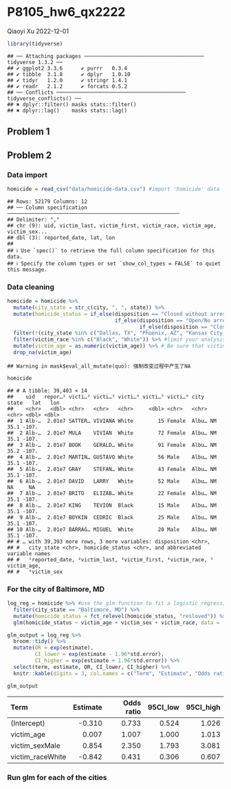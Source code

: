 P8105_hw6_qx2222
================
Qiaoyi Xu
2022-12-01

``` r
library(tidyverse)
```

    ## ── Attaching packages ─────────────────────────────────────── tidyverse 1.3.2 ──
    ## ✔ ggplot2 3.3.6      ✔ purrr   0.3.4 
    ## ✔ tibble  3.1.8      ✔ dplyr   1.0.10
    ## ✔ tidyr   1.2.0      ✔ stringr 1.4.1 
    ## ✔ readr   2.1.2      ✔ forcats 0.5.2 
    ## ── Conflicts ────────────────────────────────────────── tidyverse_conflicts() ──
    ## ✖ dplyr::filter() masks stats::filter()
    ## ✖ dplyr::lag()    masks stats::lag()

## Problem 1

## Problem 2

### Data import

``` r
homicide = read_csv("data/homicide-data.csv") #import 'homicide' data
```

    ## Rows: 52179 Columns: 12
    ## ── Column specification ────────────────────────────────────────────────────────
    ## Delimiter: ","
    ## chr (9): uid, victim_last, victim_first, victim_race, victim_age, victim_sex...
    ## dbl (3): reported_date, lat, lon
    ## 
    ## ℹ Use `spec()` to retrieve the full column specification for this data.
    ## ℹ Specify the column types or set `show_col_types = FALSE` to quiet this message.

### Data cleaning

``` r
homicide = homicide %>%
  mutate(city_state = str_c(city, ", ", state)) %>%
  mutate(homicide_status = if_else(disposition == "Closed without arrest", "unresolved",
                                   if_else(disposition == "Open/No arrest", "unresolved",
                                           if_else(disposition == "Closed by arrest", "resolved", NA_character_)))) %>%
  filter(!(city_state %in% c("Dallas, TX", "Phoenix, AZ", "Kansas City, MO", "Tulsa, AL"))) %>% #omit observations
  filter(victim_race %in% c("Black", "White")) %>% #limit your analysis those for whom victim_race is white or black
  mutate(victim_age = as.numeric(victim_age)) %>% # Be sure that victim_age is numeric
  drop_na(victim_age)
```

    ## Warning in mask$eval_all_mutate(quo): 强制改变过程中产生了NA

``` r
homicide
```

    ## # A tibble: 39,403 × 14
    ##    uid   repor…¹ victi…² victi…³ victi…⁴ victi…⁵ victi…⁶ city  state   lat   lon
    ##    <chr>   <dbl> <chr>   <chr>   <chr>     <dbl> <chr>   <chr> <chr> <dbl> <dbl>
    ##  1 Alb-…  2.01e7 SATTER… VIVIANA White        15 Female  Albu… NM     35.1 -107.
    ##  2 Alb-…  2.01e7 MULA    VIVIAN  White        72 Female  Albu… NM     35.1 -107.
    ##  3 Alb-…  2.01e7 BOOK    GERALD… White        91 Female  Albu… NM     35.2 -107.
    ##  4 Alb-…  2.01e7 MARTIN… GUSTAVO White        56 Male    Albu… NM     35.1 -107.
    ##  5 Alb-…  2.01e7 GRAY    STEFAN… White        43 Female  Albu… NM     35.1 -107.
    ##  6 Alb-…  2.01e7 DAVID   LARRY   White        52 Male    Albu… NM     NA     NA 
    ##  7 Alb-…  2.01e7 BRITO   ELIZAB… White        22 Female  Albu… NM     35.1 -107.
    ##  8 Alb-…  2.01e7 KING    TEVION  Black        15 Male    Albu… NM     35.1 -107.
    ##  9 Alb-…  2.01e7 BOYKIN  CEDRIC  Black        25 Male    Albu… NM     35.1 -107.
    ## 10 Alb-…  2.01e7 BARRAG… MIGUEL  White        20 Male    Albu… NM     35.1 -107.
    ## # … with 39,393 more rows, 3 more variables: disposition <chr>,
    ## #   city_state <chr>, homicide_status <chr>, and abbreviated variable names
    ## #   ¹​reported_date, ²​victim_last, ³​victim_first, ⁴​victim_race, ⁵​victim_age,
    ## #   ⁶​victim_sex

### For the city of Baltimore, MD

``` r
log_reg = homicide %>% #use the glm function to fit a logistic regression
  filter(city_state == "Baltimore, MD") %>%
  mutate(homicide_status = fct_relevel(homicide_status, "resloved")) %>%
  glm(homicide_status ~ victim_age + victim_sex + victim_race, data = ., family = binomial())
```

``` r
glm_output = log_reg %>%
  broom::tidy() %>%
  mutate(OR = exp(estimate),
         CI_lower = exp(estimate - 1.96*std.error),
         CI_higher = exp(estimate + 1.96*std.error)) %>%
  select(term, estimate, OR, CI_lower, CI_higher) %>%
  knitr::kable(digits = 3, col.names = c("Term", "Estimate", "Odds ratio", "95CI_low","95CI_high"))

glm_output
```

| Term             | Estimate | Odds ratio | 95CI_low | 95CI_high |
|:-----------------|---------:|-----------:|---------:|----------:|
| (Intercept)      |   -0.310 |      0.733 |    0.524 |     1.026 |
| victim_age       |    0.007 |      1.007 |    1.000 |     1.013 |
| victim_sexMale   |    0.854 |      2.350 |    1.793 |     3.081 |
| victim_raceWhite |   -0.842 |      0.431 |    0.306 |     0.607 |

### Run glm for each of the cities
